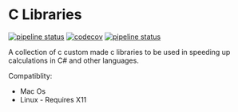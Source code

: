 # C Libraries  

[![pipeline status](https://gitlab.com/EuanHoll/c-libraries-/badges/master/pipeline.svg)](https://gitlab.comEuanHoll/c-libraries-/commits/master)
[![codecov](https://codecov.io/gl/EuanHoll/c-libraries-/branch/master/graph/badge.svg?token=azhdohzNdP)](https://codecov.io/gl/EuanHoll/c-libraries-)
[![pipeline status](https://gitlab.com/EuanHoll/c-libraries-/badges/master/coverage.svg)](https://gitlab.comEuanHoll/c-libraries-/commits/master)


A collection of c custom made c libraries to be used in speeding up calculations in C# and other languages.

Compatiblity:
* Mac Os
* Linux - Requires X11